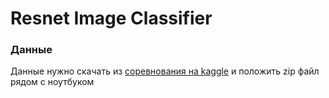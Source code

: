 # Resnet Image Classifier

### Данные

Данные нужно скачать из [соревнования на kaggle](https://www.kaggle.com/datasets/maximostashkov/bhw-1-data/data) и положить zip файл рядом с ноутбуком

